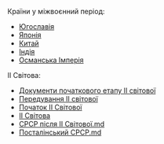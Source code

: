 Країни у міжвоєнний період:
  - [Югославія](<Країни у міжвоєнний період/Югославія.txt>)
  - [Японія](<Країни у міжвоєнний період/Японія.txt>)
  - [Китай](<Країни у міжвоєнний період/Китай.txt>)
  - [Індія](<Країни у міжвоєнний період/Індія.md>)
  - [Османська Імперія](<Країни у міжвоєнний період/Османська Імперія.md>)

ІІ Світова:
  - [Документи початкового етапу ІІ світової](<./ІІ Світова/Документи початкового етапу ІІ світової.md>)
  - [Передування ІІ світової](<./ІІ Світова/Передування ІІ світової.md>)
  - [Початок ІІ Світової](<./ІІ Світова/Початок ІІ Світової.md>)
  - [ІІ Світова](<./ІІ Світова/ІІ Світова.md>)
  - [СРСР після ІІ Світової.md](<./ІІ Світова/СРСР після ІІ Світової.md>)
  - [Посталінський СРСР.md](<./ІІ Світова/Посталінський СРСР.md>)
